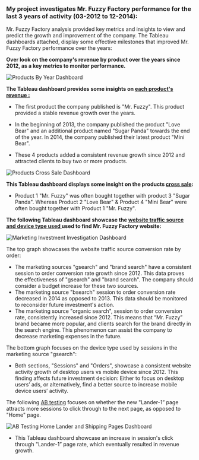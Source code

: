 ### My project investigates Mr. Fuzzy Factory performance for the last 3 years of activity (03-2012 to 12-2014): 
Mr. Fuzzy Factory analysis provided key metrics and insights to view and predict the growth and improvement of the company. 
The Tableau dashboards attached, display some effective milestones that improved Mr. Fuzzy Factory performance over the years:

**Over look on the company's revenue by product over the years since 2012, as a key metrics to monitor performance.**

![Products By Year Dashboard](https://github.com/SerachK/Protfolio-Projects/assets/154020723/263a1bb3-1239-47a9-a08e-8f8c191e643c)

**The Tableau dashboard provides some insights on [each product's revenue :](https://public.tableau.com/app/profile/serach.mayerfeld/viz/ProductsDashboardbyYear/ProductsByYearDashboard?publish=yes)**

- The first product the company published is "Mr. Fuzzy". This product provided a stable revenue growth over the years.

- In the beginning of 2013, the company published the product "Love Bear" and an additional product named "Sugar Panda" towards the end of the year. In 2014, the company published their latest product "Mini Bear".

- These 4 products added a consistent revenue growth since 2012 and attracted clients to buy two or more products.

![Products Cross Sale Dashboard](https://github.com/SerachK/Protfolio-Projects/assets/154020723/0a213f55-7e03-478f-acfd-83e040ff3e75)

**This Tableau dashboard displays some insight on the products [cross sale](https://public.tableau.com/app/profile/serach.mayerfeld/viz/ProductsCrossSaleDashboard/ProductsCrossSaleDashboard?publish=yes):**

- Product 1 "Mr. Fuzzy" was often bought together with product 3 "Sugar Panda". Whereas Product 2 "Love Bear" & Product 4 "Mini Bear" were often bought together with Product 1 "Mr. Fuzzy".

**The following Tableau dashboard showcase the [website traffic source and device type used ](https://public.tableau.com/app/profile/serach.mayerfeld/viz/ChannelSourceandDeviceTypeDashboard/MarketingInvestmentInvestigationDashboard?publish=yes)used to find Mr. Fuzzy Factory website:**

![Marketing Investment Investigation Dashboard](https://github.com/SerachK/Protfolio-Projects/assets/154020723/54f0526d-e6be-4845-be9f-46c16c4e04ae)

The top graph showcases the website traffic source conversion rate by order:
- The marketing sources "gsearch" and "brand search" have a consistent session to order conversion rate growth since 2012. This data proves the effectiveness of "gsearch" and "brand search". The company should consider a budget increase for these two sources. 
-  The marketing source "bsearch" session to order conversion rate decreased in 2014 as opposed to 2013. This data should be monitored to reconsider future investment's action. 
- The marketing source "organic search", session to order conversion rate, consistently increased since 2012. This means that “Mr. Fuzzy” brand became more popular, and clients search for the brand directly in the search engine. This phenomenon can assist the company to decrease marketing expenses in the future. 

The bottom graph focuses on the device type used by sessions in the marketing source "gsearch": 
- Both sections, "Sessions" and "Orders", showcase a consistent website activity growth of desktop users vs mobile device since 2012. This finding affects future investment decision: Either to focus on desktop users’ ads, or alternatively, find a better source to increase mobile device users’ activity.

The following [AB testing](https://public.tableau.com/app/profile/serach.mayerfeld/viz/HomeandLanderPagesABTestingDashboard/ABTestingHomeLanderandShippingPagesDashboard?publish=yes) focuses on whether the new "Lander-1” page attracts more sessions to click through to the next page, as opposed to "Home" page.

![AB Testing Home Lander and Shipping Pages Dashboard](https://github.com/SerachK/Protfolio-Projects/assets/154020723/3584b5bf-5a39-430b-8930-dc3b94f61c3f)

- This Tableau dashboard showcase an increase in session's click through "Lander-1” page rate, which eventually resulted in revenue growth.  

 

